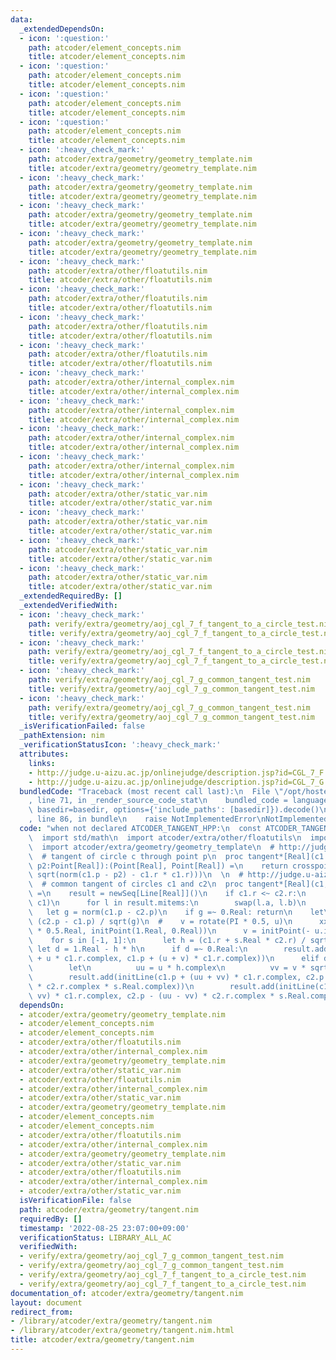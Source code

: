 ```yaml
---
data:
  _extendedDependsOn:
  - icon: ':question:'
    path: atcoder/element_concepts.nim
    title: atcoder/element_concepts.nim
  - icon: ':question:'
    path: atcoder/element_concepts.nim
    title: atcoder/element_concepts.nim
  - icon: ':question:'
    path: atcoder/element_concepts.nim
    title: atcoder/element_concepts.nim
  - icon: ':question:'
    path: atcoder/element_concepts.nim
    title: atcoder/element_concepts.nim
  - icon: ':heavy_check_mark:'
    path: atcoder/extra/geometry/geometry_template.nim
    title: atcoder/extra/geometry/geometry_template.nim
  - icon: ':heavy_check_mark:'
    path: atcoder/extra/geometry/geometry_template.nim
    title: atcoder/extra/geometry/geometry_template.nim
  - icon: ':heavy_check_mark:'
    path: atcoder/extra/geometry/geometry_template.nim
    title: atcoder/extra/geometry/geometry_template.nim
  - icon: ':heavy_check_mark:'
    path: atcoder/extra/geometry/geometry_template.nim
    title: atcoder/extra/geometry/geometry_template.nim
  - icon: ':heavy_check_mark:'
    path: atcoder/extra/other/floatutils.nim
    title: atcoder/extra/other/floatutils.nim
  - icon: ':heavy_check_mark:'
    path: atcoder/extra/other/floatutils.nim
    title: atcoder/extra/other/floatutils.nim
  - icon: ':heavy_check_mark:'
    path: atcoder/extra/other/floatutils.nim
    title: atcoder/extra/other/floatutils.nim
  - icon: ':heavy_check_mark:'
    path: atcoder/extra/other/floatutils.nim
    title: atcoder/extra/other/floatutils.nim
  - icon: ':heavy_check_mark:'
    path: atcoder/extra/other/internal_complex.nim
    title: atcoder/extra/other/internal_complex.nim
  - icon: ':heavy_check_mark:'
    path: atcoder/extra/other/internal_complex.nim
    title: atcoder/extra/other/internal_complex.nim
  - icon: ':heavy_check_mark:'
    path: atcoder/extra/other/internal_complex.nim
    title: atcoder/extra/other/internal_complex.nim
  - icon: ':heavy_check_mark:'
    path: atcoder/extra/other/internal_complex.nim
    title: atcoder/extra/other/internal_complex.nim
  - icon: ':heavy_check_mark:'
    path: atcoder/extra/other/static_var.nim
    title: atcoder/extra/other/static_var.nim
  - icon: ':heavy_check_mark:'
    path: atcoder/extra/other/static_var.nim
    title: atcoder/extra/other/static_var.nim
  - icon: ':heavy_check_mark:'
    path: atcoder/extra/other/static_var.nim
    title: atcoder/extra/other/static_var.nim
  - icon: ':heavy_check_mark:'
    path: atcoder/extra/other/static_var.nim
    title: atcoder/extra/other/static_var.nim
  _extendedRequiredBy: []
  _extendedVerifiedWith:
  - icon: ':heavy_check_mark:'
    path: verify/extra/geometry/aoj_cgl_7_f_tangent_to_a_circle_test.nim
    title: verify/extra/geometry/aoj_cgl_7_f_tangent_to_a_circle_test.nim
  - icon: ':heavy_check_mark:'
    path: verify/extra/geometry/aoj_cgl_7_f_tangent_to_a_circle_test.nim
    title: verify/extra/geometry/aoj_cgl_7_f_tangent_to_a_circle_test.nim
  - icon: ':heavy_check_mark:'
    path: verify/extra/geometry/aoj_cgl_7_g_common_tangent_test.nim
    title: verify/extra/geometry/aoj_cgl_7_g_common_tangent_test.nim
  - icon: ':heavy_check_mark:'
    path: verify/extra/geometry/aoj_cgl_7_g_common_tangent_test.nim
    title: verify/extra/geometry/aoj_cgl_7_g_common_tangent_test.nim
  _isVerificationFailed: false
  _pathExtension: nim
  _verificationStatusIcon: ':heavy_check_mark:'
  attributes:
    links:
    - http://judge.u-aizu.ac.jp/onlinejudge/description.jsp?id=CGL_7_F
    - http://judge.u-aizu.ac.jp/onlinejudge/description.jsp?id=CGL_7_G
  bundledCode: "Traceback (most recent call last):\n  File \"/opt/hostedtoolcache/Python/3.10.8/x64/lib/python3.10/site-packages/onlinejudge_verify/documentation/build.py\"\
    , line 71, in _render_source_code_stat\n    bundled_code = language.bundle(stat.path,\
    \ basedir=basedir, options={'include_paths': [basedir]}).decode()\n  File \"/opt/hostedtoolcache/Python/3.10.8/x64/lib/python3.10/site-packages/onlinejudge_verify/languages/nim.py\"\
    , line 86, in bundle\n    raise NotImplementedError\nNotImplementedError\n"
  code: "when not declared ATCODER_TANGENT_HPP:\n  const ATCODER_TANGENT_HPP* = 1\n\
    \  import std/math\n  import atcoder/extra/other/floatutils\n  import atcoder/extra/other/internal_complex\n\
    \  import atcoder/extra/geometry/geometry_template\n  # http://judge.u-aizu.ac.jp/onlinejudge/description.jsp?id=CGL_7_F\n\
    \  # tangent of circle c through point p\n  proc tangent*[Real](c1: Circle[Real],\
    \ p2:Point[Real]):(Point[Real], Point[Real]) =\n    return crosspoint(c1, initCircle(p2,\
    \ sqrt(norm(c1.p - p2) - c1.r * c1.r)))\n  \n  # http://judge.u-aizu.ac.jp/onlinejudge/description.jsp?id=CGL_7_G\n\
    \  # common tangent of circles c1 and c2\n  proc tangent*[Real](c1, c2: Circle[Real]):seq[Line[Real]]\
    \ =\n    result = newSeq[Line[Real]]()\n    if c1.r <~ c2.r:\n      result = tangent(c2,\
    \ c1)\n      for l in result.mitems:\n        swap(l.a, l.b)\n      return\n \
    \   let g = norm(c1.p - c2.p)\n    if g =~ 0.Real: return\n    let\n      u =\
    \ (c2.p - c1.p) / sqrt(g)\n  #    v = rotate(PI * 0.5, u)\n      xx = rotate(PI\
    \ * 0.5.Real, initPoint(1.Real, 0.Real))\n      v = initPoint(- u.im, u.re)\n\
    \    for s in [-1, 1]:\n      let h = (c1.r + s.Real * c2.r) / sqrt(g)\n     \
    \ let d = 1.Real - h * h\n      if d =~ 0.Real:\n        result.add(initLine(c1.p\
    \ + u * c1.r.complex, c1.p + (u + v) * c1.r.complex))\n      elif d >~ 0.Real:\n\
    \        let\n          uu = u * h.complex\n          vv = v * sqrt(1 - h * h).complex\n\
    \        result.add(initLine(c1.p + (uu + vv) * c1.r.complex, c2.p - (uu + vv)\
    \ * c2.r.complex * s.Real.complex))\n        result.add(initLine(c1.p + (uu -\
    \ vv) * c1.r.complex, c2.p - (uu - vv) * c2.r.complex * s.Real.complex))\n"
  dependsOn:
  - atcoder/extra/geometry/geometry_template.nim
  - atcoder/element_concepts.nim
  - atcoder/element_concepts.nim
  - atcoder/extra/other/floatutils.nim
  - atcoder/extra/other/internal_complex.nim
  - atcoder/extra/geometry/geometry_template.nim
  - atcoder/extra/other/static_var.nim
  - atcoder/extra/other/floatutils.nim
  - atcoder/extra/other/internal_complex.nim
  - atcoder/extra/other/static_var.nim
  - atcoder/extra/geometry/geometry_template.nim
  - atcoder/element_concepts.nim
  - atcoder/element_concepts.nim
  - atcoder/extra/other/floatutils.nim
  - atcoder/extra/other/internal_complex.nim
  - atcoder/extra/geometry/geometry_template.nim
  - atcoder/extra/other/static_var.nim
  - atcoder/extra/other/floatutils.nim
  - atcoder/extra/other/internal_complex.nim
  - atcoder/extra/other/static_var.nim
  isVerificationFile: false
  path: atcoder/extra/geometry/tangent.nim
  requiredBy: []
  timestamp: '2022-08-25 23:07:00+09:00'
  verificationStatus: LIBRARY_ALL_AC
  verifiedWith:
  - verify/extra/geometry/aoj_cgl_7_g_common_tangent_test.nim
  - verify/extra/geometry/aoj_cgl_7_g_common_tangent_test.nim
  - verify/extra/geometry/aoj_cgl_7_f_tangent_to_a_circle_test.nim
  - verify/extra/geometry/aoj_cgl_7_f_tangent_to_a_circle_test.nim
documentation_of: atcoder/extra/geometry/tangent.nim
layout: document
redirect_from:
- /library/atcoder/extra/geometry/tangent.nim
- /library/atcoder/extra/geometry/tangent.nim.html
title: atcoder/extra/geometry/tangent.nim
---
```

